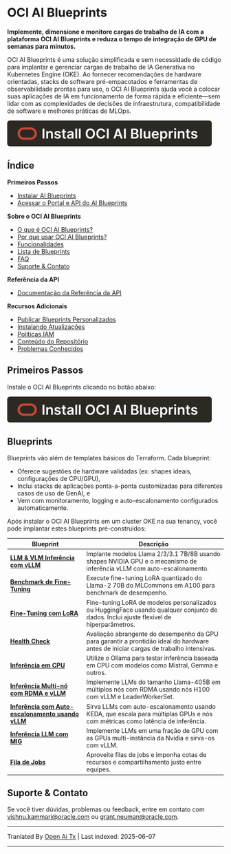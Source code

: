 # OCI AI Blueprints

**Implemente, dimensione e monitore cargas de trabalho de IA com a plataforma OCI AI Blueprints e reduza o tempo de integração de GPU de semanas para minutos.**

OCI AI Blueprints é uma solução simplificada e sem necessidade de código para implantar e gerenciar cargas de trabalho de IA Generativa no Kubernetes Engine (OKE). Ao fornecer recomendações de hardware orientadas, stacks de software pré-empacotados e ferramentas de observabilidade prontas para uso, o OCI AI Blueprints ajuda você a colocar suas aplicações de IA em funcionamento de forma rápida e eficiente—sem lidar com as complexidades de decisões de infraestrutura, compatibilidade de software e melhores práticas de MLOps.

[![Instalar OCI AI Blueprints](https://raw.githubusercontent.com/oracle-quickstart/oci-ai-blueprints/refs/heads/main/docs/images/install.svg)](./GETTING_STARTED_README.md)

## Índice

**Primeiros Passos**

- [Instalar AI Blueprints](./GETTING_STARTED_README.md)
- [Acessar o Portal e API do AI Blueprints](docs/usage_guide.md)

**Sobre o OCI AI Blueprints**

- [O que é OCI AI Blueprints?](docs/about.md)
- [Por que usar OCI AI Blueprints?](docs/about.md)
- [Funcionalidades](docs/about.md)
- [Lista de Blueprints](#blueprints)
- [FAQ](docs/about.md)
- [Suporte & Contato](https://github.com/oracle-quickstart/oci-ai-blueprints/blob/vkammari/doc_improvements/docs/about/README.md#frequently-asked-questions-faq)

**Referência da API**

- [Documentação da Referência da API](docs/api_documentation.md)

**Recursos Adicionais**

- [Publicar Blueprints Personalizados](./docs/custom_blueprints)
- [Instalando Atualizações](docs/installing_new_updates.md)
- [Políticas IAM](docs/iam_policies.md)
- [Conteúdo do Repositório](docs/about.md)
- [Problemas Conhecidos](docs/known_issues.md)

## Primeiros Passos

Instale o OCI AI Blueprints clicando no botão abaixo:

[![Instalar OCI AI Blueprints](https://raw.githubusercontent.com/oracle-quickstart/oci-ai-blueprints/refs/heads/main/docs/images/install.svg)](./GETTING_STARTED_README.md)

## Blueprints

Blueprints vão além de templates básicos do Terraform. Cada blueprint:

- Oferece sugestões de hardware validadas (ex: shapes ideais, configurações de CPU/GPU),
- Inclui stacks de aplicações ponta-a-ponta customizadas para diferentes casos de uso de GenAI, e
- Vem com monitoramento, logging e auto-escalonamento configurados automaticamente.

Após instalar o OCI AI Blueprints em um cluster OKE na sua tenancy, você pode implantar estes blueprints pré-construídos:

| Blueprint                                                                                     | Descrição                                                                                                                                |
| --------------------------------------------------------------------------------------------- | ---------------------------------------------------------------------------------------------------------------------------------------- |
| [**LLM & VLM Inferência com vLLM**](docs/sample_blueprints/llm_inference_with_vllm/README.md) | Implante modelos Llama 2/3/3.1 7B/8B usando shapes NVIDIA GPU e o mecanismo de inferência vLLM com auto-escalonamento.                   |
| [**Benchmark de Fine-Tuning**](./docs/sample_blueprints/lora-benchmarking)                    | Execute fine-tuning LoRA quantizado do Llama-2 70B do MLCommons em A100 para benchmark de desempenho.                                    |
| [**Fine-Tuning com LoRA**](./docs/sample_blueprints/lora-fine-tuning)                         | Fine-tuning LoRA de modelos personalizados ou HuggingFace usando qualquer conjunto de dados. Inclui ajuste flexível de hiperparâmetros.  |
| [**Health Check**](./docs/sample_blueprints/gpu-health-check)                                 | Avaliação abrangente do desempenho da GPU para garantir a prontidão ideal do hardware antes de iniciar cargas de trabalho intensivas.     |
| [**Inferência em CPU**](./docs/sample_blueprints/cpu-inference)                               | Utilize o Ollama para testar inferência baseada em CPU com modelos como Mistral, Gemma e outros.                                         |
| [**Inferência Multi-nó com RDMA e vLLM**](./docs/sample_blueprints/multi-node-inference/)     | Implemente LLMs do tamanho Llama-405B em múltiplos nós com RDMA usando nós H100 com vLLM e LeaderWorkerSet.                              |
| [**Inferência com Auto-escalonamento usando vLLM**](./docs/sample_blueprints/auto_scaling/)   | Sirva LLMs com auto-escalonamento usando KEDA, que escala para múltiplas GPUs e nós com métricas como latência de inferência.            |
| [**Inferência LLM com MIG**](./docs/sample_blueprints/mig_multi_instance_gpu/)                | Implemente LLMs em uma fração de GPU com as GPUs multi-instância da Nvidia e sirva-os com vLLM.                                          |
| [**Fila de Jobs**](./docs/sample_blueprints/teams)                                            | Aproveite filas de jobs e imponha cotas de recursos e compartilhamento justo entre equipes.                                              |

## Suporte & Contato

Se você tiver dúvidas, problemas ou feedback, entre em contato com [vishnu.kammari@oracle.com](mailto:vishnu.kammari@oracle.com) ou [grant.neuman@oracle.com](mailto:grant.neuman@oracle.com).


---


Tranlated By [Open Ai Tx](https://github.com/OpenAiTx/OpenAiTx) | Last indexed: 2025-06-07


---